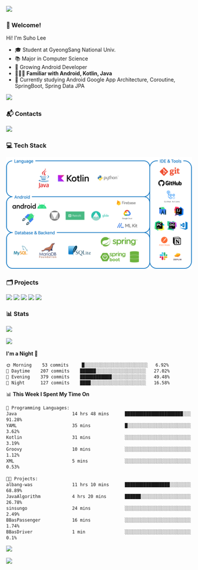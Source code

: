 ![](https://capsule-render.vercel.app/api?type=waving&color=93A9D1&section=header&height=200&text=Lee%20Suho&fontColor=black&fontSize=50&fontAlignY=30)

### 👋 Welcome!
Hi! I'm Suho Lee
- 🎓 Student at GyeongSang National Univ.
- 📚 Major in Computer Science
- 🌱 Growing Android Developer
- 👨🏻‍💻 **Familiar with Android, Kotlin, Java**
- 🤔 Currently studying Android Google App Architecture, Coroutine, SpringBoot, Spring Data JPA

[![](https://hits.seeyoufarm.com/api/count/incr/badge.svg?url=https%3A%2F%2Fgithub.com%2Fleesh96&count_bg=%238BD951&title_bg=%236E6E6E&icon=github.svg&icon_color=%23FFFFFF&title=Hits%21&edge_flat=false)](https://github.com/leesh96)

### 📬 Contacts
[![](https://img.shields.io/badge/Gmail-D14836?style=for-the-badge&logo=Gmail&logoColor=white&link=suho2718@gmail.com)](mailto:lksy1294@gmail.com)

### 💻 Tech Stack
![](/img/techstack.png)

### 🗂 Projects
[![](https://github-readme-stats.vercel.app/api/pin/?username=PeopleAndService&repo=BBasPassenger-Android&hide_border=true&border_radius=10&theme=blueberry&show_owner=false)](https://github.com/PeopleAndService/BBasPassenger-Android)
[![](https://github-readme-stats.vercel.app/api/pin/?username=Dynamic-LAB&repo=sinsungo_android&hide_border=true&border_radius=10&theme=blueberry&show_owner=false)](https://github.com/Dynamic-LAB/sinsungo_android)
[![](https://github-readme-stats.vercel.app/api/pin/?username=Yg323&repo=app_anima&hide_border=true&border_radius=10&theme=blueberry&show_owner=false)](https://github.com/Yg323/app_anima)
[![](https://github-readme-stats.vercel.app/api/pin/?username=leesh96&repo=Memorythm&hide_border=true&border_radius=10&theme=blueberry&show_owner=false)](https://github.com/leesh96/Memorythm)
[![](https://github-readme-stats.vercel.app/api/pin/?username=leesh96&repo=Petlog&hide_border=true&border_radius=10&theme=blueberry&show_owner=false)](https://github.com/leesh96/Petlog)

### 📊 Stats
[![](https://github-readme-stats.vercel.app/api/?username=leesh96&theme=blueberry&show_icons=true&hide_border=true&count_private=true&border_radius=10&include_all_commits=true)](https://github.com/leesh96?tab=repositories)

[![](https://github-profile-trophy.vercel.app/?username=leesh96&theme=chalk&title=Commits,Issues,PullRequest,Repositories&margin-w=10&no-frame=true)](https://github.com/leesh96?tab=repositories)

<!--START_SECTION:waka-->
**I'm a Night 🦉** 

```text
🌞 Morning    53 commits     █░░░░░░░░░░░░░░░░░░░░░░░░   6.92% 
🌆 Daytime    207 commits    ██████░░░░░░░░░░░░░░░░░░░   27.02% 
🌃 Evening    379 commits    ████████████░░░░░░░░░░░░░   49.48% 
🌙 Night      127 commits    ████░░░░░░░░░░░░░░░░░░░░░   16.58%

```


📊 **This Week I Spent My Time On** 

```text
💬 Programming Languages: 
Java                     14 hrs 48 mins      ██████████████████████░░░   91.28% 
YAML                     35 mins             █░░░░░░░░░░░░░░░░░░░░░░░░   3.62% 
Kotlin                   31 mins             ░░░░░░░░░░░░░░░░░░░░░░░░░   3.19% 
Groovy                   10 mins             ░░░░░░░░░░░░░░░░░░░░░░░░░   1.12% 
XML                      5 mins              ░░░░░░░░░░░░░░░░░░░░░░░░░   0.53%

🐱‍💻 Projects: 
albang-was               11 hrs 10 mins      █████████████████░░░░░░░░   68.89% 
JavaAlgorithm            4 hrs 20 mins       ██████░░░░░░░░░░░░░░░░░░░   26.78% 
sinsungo                 24 mins             ░░░░░░░░░░░░░░░░░░░░░░░░░   2.49% 
BBasPassenger            16 mins             ░░░░░░░░░░░░░░░░░░░░░░░░░   1.74% 
BBasDriver               1 min               ░░░░░░░░░░░░░░░░░░░░░░░░░   0.1%

```


<!--END_SECTION:waka-->

[![](https://github-readme-solvedac.hyp3rflow.vercel.app/api/?handle=suho2718)](https://solved.ac/profile/suho2718)

![](https://capsule-render.vercel.app/api?type=waving&color=93A9D1&section=footer&height=200)
